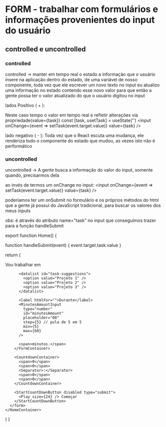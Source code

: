 # FORM - trabalhar com formulários e informações provenientes do input do usuário

## controlled e uncontrolled

### controlled 

controlled -> manter em tempo real o estado a informação que o usuário insere na aplicação dentro do estado, de uma variável de nosso componente, toda vez que ele escrever um novo texto no input eu atualizo uma informação no estado contendo esse novo valor para que então a gente possa ter o valor atualizado do que o usuário digitou no input

lados Positivo ( + ):

Neste caso tempo o valor em tempo real e refletir alterações via propriedade(value={task})
const [task, usetTask] = useState('')
<input onChange={event => setTask(event.target.value)} value={task} />

lado negativo ( - ):
Toda vez que o React escuta uma mudança, ele renderiza todo o componente do estado que mudou, as vezes isto não é performático 

### uncontrolled

uncontrolled -> A gente busca a informação do valor do input, somente quando, precisarmos dela

ao invés de termos um onChange no input: <input onChange={event => setTask(event.target.value)} value={task} />

poderíamos ter um onSubmit no formulário e os próprios métodos do html que a gente já possui do JavaScript tradicional, para buscar os valores dos meus inputs 

obs: é através do atributo name="task" no input que conseguímos trazer para a função handleSubmit

export function Home() {

  function handleSubmit(event) {
    event.target.task.value
  }

  return (
    <HomeContainer>
      <form onSubmit={} action="">
        <FormContainer>
          <label htmlFor="task">Vou trabalhar em</label>
          <TaskInput
            id="task"
            name="task"
            placeholder="Dê um nome para o seu projeto"
            list="task-suggestions"
          />

          <datalist id="task-suggestions">
            <option value="Projeto 1" />
            <option value="Projeto 2" />
            <option value="Projeto 3" />
          </datalist>

          <label htmlFor="">Durante</label>
          <MinutesAmountInput
            type="number"
            id="minutesAmount"
            placeholder="00"
            step={5} // pula de 5 em 5
            min={5}
            max={60}
          />

          <span>minutos.</span>
        </FormContainer>

        <CountdownContainer>
          <span>0</span>
          <span>0</span>
          <Separator>:</Separator>
          <span>0</span>
          <span>0</span>
        </CountdownContainer>

        <StartCountDownButton disabled type="submit">
          <Play size={24} /> Começar
        </StartCountDownButton>
      </form>
    </HomeContainer>
  )
}

